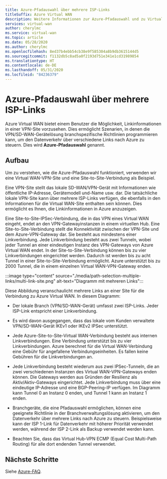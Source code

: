 ```yaml
---
title: Azure-Pfadauswahl über mehrere ISP-Links
titleSuffix: Azure Virtual WAN
description: Weitere Informationen zur Azure-Pfadauswahl und zu Virtual WAN
services: virtual-wan
author: cherylmc
ms.service: virtual-wan
ms.topic: article
ms.date: 05/28/2020
ms.author: cherylmc
ms.openlocfilehash: 8ed37b4ebb54cb38e9f585304a8b9db3615144d5
ms.sourcegitcommit: f1132db5c8ad5a0f2193d751e341e1cd31989854
ms.translationtype: HT
ms.contentlocale: de-DE
ms.lasthandoff: 05/31/2020
ms.locfileid: "84236379"
---
```

# <a name="azure-path-selection-across-multiple-isp-links"></a>Azure-Pfadauswahl über mehrere ISP-Links

Azure Virtual WAN bietet einem Benutzer die Möglichkeit, Linkinformationen in einer VPN-Site vorzusehen. Dies ermöglicht Szenarien, in denen die VPN/SD-WAN-Gerätelösung branchspezifische Richtlinien programmieren kann, um den Datenverkehr über verschiedene Links nach Azure zu steuern. Dies wird **Azure-Pfadauswahl** genannt.

## <a name="architecture"></a>Aufbau

Um zu verstehen, wie die Azure-Pfadauswahl funktioniert, verwenden wir eine Virtual WAN-VPN-Site und eine Site-to-Site-Verbindung als Beispiel.

Eine VPN-Site stellt das lokale SD-WAN/VPN-Gerät mit Informationen wie öffentliche IP-Adresse, Gerätemodell und-Name usw. dar. Die tatsächliche lokale VPN-Site kann über mehrere ISP-Links verfügen, die ebenfalls in den Informationen für die Virtual WAN-Site enthalten sein können. Dies ermöglicht es Ihnen, die Linkinformationen in Azure anzuzeigen.

Eine Site-to-Site-IPSec-Verbindung, die in das VPN eines Virtual WAN eingeht, endet an den VPN-Gatewayinstanzen in einem virtuellen Hub. Eine Site-to-Site-Verbindung stellt die Konnektivität zwischen der VPN-Site und dem Azure-VPN-Gateway dar. Sie besteht aus mindestens einer Linkverbindung. Jede Linkverbindung besteht aus zwei Tunneln, wobei jeder Tunnel an einer eindeutigen Instanz des VPN-Gateways von Azure Virtual WAN endet. In der Site-to-Site-Verbindung können bis zu vier Linkverbindungen eingerichtet werden. Dadurch ist werden bis zu acht Tunnel in einer Site-to-Site-Verbindung ermöglicht. Azure unterstützt bis zu 2000 Tunnel, die in einem einzelnen Virtual WAN-VPN-Gateway enden.

:::image type="content" source="./media/path-selection-multiple-links/multi-link-site.png" alt-text="Diagramm mit mehreren Links":::

Diese Abbildung veranschaulicht mehrere Links an einer Site für die Verbindung zu Azure Virtual WAN. In diesem Diagramm:

* Der lokale Branch (VPN/SD-WAN-Gerät) umfasst zwei ISP-Links. Jeder ISP-Link entspricht einer Linkverbindung.

* Es wird davon ausgegangen, dass das lokale vom Kunden verwaltete VPN/SD-WAN-Gerät IKEv1 oder IKEv2 IPSec unterstützt.

* Jede Azure-Site-to-Site-Virtual WAN-Verbindung besteht aus internen Linkverbindungen. Eine Verbindung unterstützt bis zu vier Linkverbindungen. Azure berechnet für die Virtual WAN-Verbindung eine Gebühr für angefallene Verbindungseinheiten. Es fallen keine Gebühren für die Linkverbindungen an.

* Jede Linkverbindung besteht wiederum aus zwei IPSec-Tunneln, die an zwei verschiedenen Instanzen des Virtual WAN-VPN-Gateways enden können. Die Gateways werden aus Gründen der Resilienz als Aktiv/Aktiv-Gateways eingerichtet. Jede Linkverbindung muss über eine eindeutige IP-Adresse und eine BGP-Peering-IP verfügen. Im Diagramm kann Tunnel 0 an Instanz 0 enden, und Tunnel 1 kann an Instanz 1 enden.

* Branchgeräte, die eine Pfadauswahl ermöglichen, können eine geeignete Richtlinie in der Branchverwaltungslösung aktivieren, um den Datenverkehr über mehrere Links nach Azure zu steuern. Beispielsweise kann der ISP 1-Link für Datenverkehr mit höherer Priorität verwendet werden, während der ISP 2-Link als Backup verwendet werden kann.

* Beachten Sie, dass das Virtual Hub-VPN ECMP (Equal Cost Multi-Path Routing) für alle dort endenden Tunnel verwendet.

## <a name="next-steps"></a>Nächste Schritte

Siehe [Azure-FAQ](virtual-wan-faq.md).